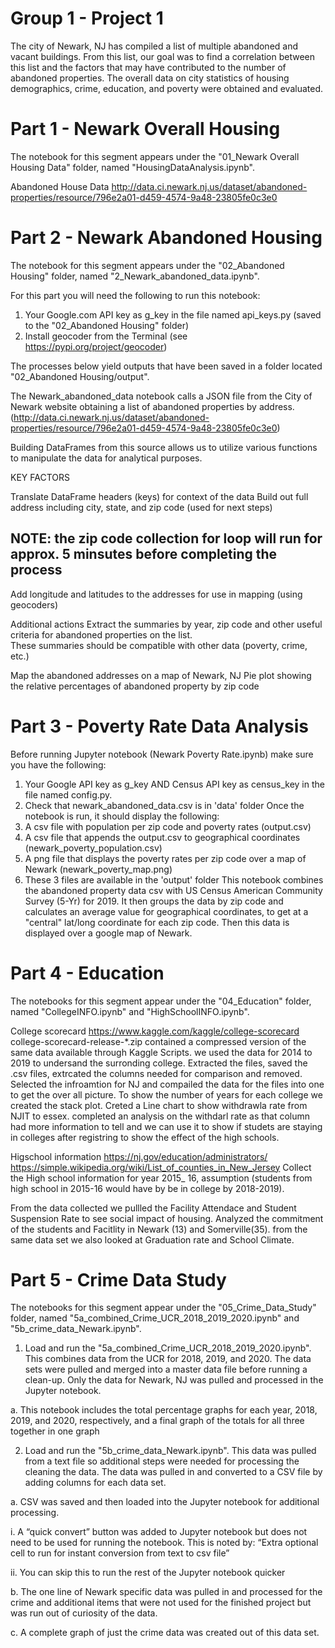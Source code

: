 # Group 1 - Project 1

The city of Newark, NJ has compiled a list of multiple abandoned and vacant buildings.  From this list, our goal was to find a correlation between this list and the factors that may have contributed to the number of abandoned properties. The overall data on city statistics of housing demographics, crime, education, and poverty were obtained and evaluated.



# Part 1 - Newark Overall Housing

The notebook for this segment appears under the "01_Newark Overall Housing Data" folder, named "HousingDataAnalysis.ipynb".

Abandoned House Data http://data.ci.newark.nj.us/dataset/abandoned-properties/resource/796e2a01-d459-4574-9a48-23805fe0c3e0
 



# Part 2 - Newark Abandoned Housing

The notebook for this segment appears under the "02_Abandoned Housing" folder, named "2_Newark_abandoned_data.ipynb".

For this part you will need the following to run this notebook:
1) Your Google.com API key as g_key in the file named api_keys.py (saved to the "02_Abandoned Housing" folder)
2) Install geocoder from the Terminal (see https://pypi.org/project/geocoder)

The processes below yield outputs that have been saved in a folder located "02_Abandoned Housing/output".

The Newark_abandoned_data notebook calls a JSON file from the City of Newark website obtaining a list of abandoned properties by address. (http://data.ci.newark.nj.us/dataset/abandoned-properties/resource/796e2a01-d459-4574-9a48-23805fe0c3e0)

Building DataFrames from this source allows us to utilize various functions to manipulate the data for analytical purposes.

KEY FACTORS

Translate DataFrame headers (keys) for context of the data
Build out full address including city, state, and zip code (used for next steps)

NOTE: the zip code collection for loop will run for approx. 5 minsutes before completing the process
----------------------------------------------------------------------------------------------------------------------
Add longitude and latitudes to the addresses for use in mapping (using geocoders)

Additional actions
Extract the summaries by year, zip code and other useful criteria for abandoned properties on the list.  
These summaries should be compatible with other data (poverty, crime, etc.)

Map the abandoned addresses on a map of Newark, NJ
Pie plot showing the relative percentages of abandoned property by zip code



# Part 3 - Poverty Rate Data Analysis

Before running Jupyter notebook (Newark Poverty Rate.ipynb) make sure you have the following:
1. Your Google API key as g_key AND Census API key as census_key in the file named config.py.
2. Check that newark_abandoned_data.csv is in 'data' folder
Once the notebook is run, it should display the following:
1. A csv file with population per zip code and poverty rates (output.csv)
2. A csv file that appends the output.csv to geographical coordinates (newark_poverty_population.csv)
3. A png file that displays the poverty rates per zip code over a map of Newark (newark_poverty_map.png)
4. These 3 files are available in the 'output' folder
This notebook combines the abandoned property data csv with US Census American Community Survey (5-Yr) for 2019.
It then groups the data by zip code and calculates an average value for geographical coordinates, to get at a "central" lat/long coordinate for each zip code. Then this data is displayed over a google map of Newark.



# Part 4 - Education

The notebooks for this segment appear under the "04_Education" folder, named "CollegeINFO.ipynb" and "HighSchoolINFO.ipynb".


College scorecard 
https://www.kaggle.com/kaggle/college-scorecard
college-scorecard-release-*.zip contained a compressed version of the same data available through Kaggle Scripts.
we used the data for 2014 to 2019 to undersand the surronding college. 
Extracted the files, saved the .csv files, extrcated the columns needed for comparison and removed. Selected the infroamtion for NJ and compailed the data for the files into one to get the over all picture.  To show the number of years for each college we created the stack plot. Creted a Line chart to show withdrawla rate from NJIT to essex. completed an analysis on the withdarl rate as that column had more information to tell and we can use it to show if studets are staying in colleges after registring to show the effect of the high schools. 


Higschool information 
https://nj.gov/education/administrators/
https://simple.wikipedia.org/wiki/List_of_counties_in_New_Jersey
Collect the High school information for year 2015_ 16, assumption (students from high school in 2015-16 would have by be in college by 2018-2019). 

From the data collected we pullled the Facility Attendace and Student Suspension Rate to see social impact of housing.
Analyzed the commitment of the students and Facitlity in Newark (13) and Somerville(35). from the same data set we also looked at Graduation rate and School Climate.



# Part 5 - Crime Data Study

The notebooks for this segment appear under the "05_Crime_Data_Study" folder, named "5a_combined_Crime_UCR_2018_2019_2020.ipynb" and "5b_crime_data_Newark.ipynb".

1) Load and run the "5a_combined_Crime_UCR_2018_2019_2020.ipynb". This combines data from the UCR for 2018, 2019, and 2020. The data sets were pulled and merged into a master data file before running a clean-up. Only the data for Newark, NJ was pulled and processed in the Jupyter notebook.

a. This notebook includes the total percentage graphs for each year, 2018, 2019, and 2020, respectively, and a final graph of the totals for all three together in one graph

2) Load and run the "5b_crime_data_Newark.ipynb". This data was pulled from a text file so additional steps were needed for processing the cleaning the data. The data was pulled in and converted to a CSV file by adding columns for each data set.

a. CSV was saved and then loaded into the Jupyter notebook for additional processing.

i. A “quick convert” button was added to Jupyter notebook but does not need to be used for running the notebook. This is noted by: “Extra optional cell to run for instant conversion from text to csv file”

ii. You can skip this to run the rest of the Jupyter notebook quicker

b. The one line of Newark specific data was pulled in and processed for the crime and additional items that were not used for the finished project but was run out of curiosity of the data.

c. A complete graph of just the crime data was created out of this data set.